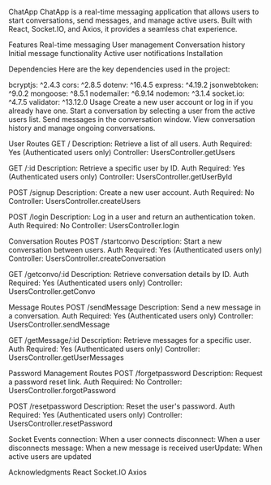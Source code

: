 ChatApp
ChatApp is a real-time messaging application that allows users to start conversations, send messages, and manage active users. Built with React, Socket.IO, and Axios, it provides a seamless chat experience.

Features
Real-time messaging
User management
Conversation history
Initial message functionality
Active user notifications
Installation

Dependencies
Here are the key dependencies used in the project:

bcryptjs: ^2.4.3
cors: ^2.8.5
dotenv: ^16.4.5
express: ^4.19.2
jsonwebtoken: ^9.0.2
mongoose: ^8.5.1
nodemailer: ^6.9.14
nodemon: ^3.1.4
socket.io: ^4.7.5
validator: ^13.12.0
Usage
Create a new user account or log in if you already have one.
Start a conversation by selecting a user from the active users list.
Send messages in the conversation window.
View conversation history and manage ongoing conversations.

User Routes
GET /
Description: Retrieve a list of all users.
Auth Required: Yes (Authenticated users only)
Controller: UsersController.getUsers

GET /:id
Description: Retrieve a specific user by ID.
Auth Required: Yes (Authenticated users only)
Controller: UsersController.getUserById

POST /signup
Description: Create a new user account.
Auth Required: No
Controller: UsersController.createUsers

POST /login
Description: Log in a user and return an authentication token.
Auth Required: No
Controller: UsersController.login

Conversation Routes
POST /startconvo
Description: Start a new conversation between users.
Auth Required: Yes (Authenticated users only)
Controller: UsersController.createConversation

GET /getconvo/:id
Description: Retrieve conversation details by ID.
Auth Required: Yes (Authenticated users only)
Controller: UsersController.getConvo

Message Routes
POST /sendMessage
Description: Send a new message in a conversation.
Auth Required: Yes (Authenticated users only)
Controller: UsersController.sendMessage

GET /getMessage/:id
Description: Retrieve messages for a specific user.
Auth Required: Yes (Authenticated users only)
Controller: UsersController.getUserMessages

Password Management Routes
POST /forgetpassword
Description: Request a password reset link.
Auth Required: No
Controller: UsersController.forgotPassword

POST /resetpassword
Description: Reset the user's password.
Auth Required: Yes (Authenticated users only)
Controller: UsersController.resetPassword

Socket Events
connection: When a user connects
disconnect: When a user disconnects
message: When a new message is received
userUpdate: When active users are updated

Acknowledgments
React
Socket.IO
Axios
